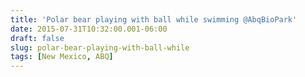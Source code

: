 ```yaml
---
title: 'Polar bear playing with ball while swimming @AbqBioPark'
date: 2015-07-31T10:32:00.001-06:00
draft: false
slug: polar-bear-playing-with-ball-while
tags: [New Mexico, ABQ]
---
```


